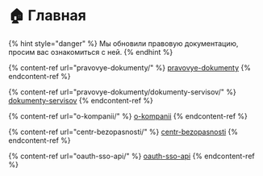 # 🏠 Главная

{% hint style="danger" %}
Мы обновили правовую документацию, просим вас ознакомиться с ней.
{% endhint %}

{% content-ref url="pravovye-dokumenty/" %}
[pravovye-dokumenty](pravovye-dokumenty/)
{% endcontent-ref %}

{% content-ref url="pravovye-dokumenty/dokumenty-servisov/" %}
[dokumenty-servisov](pravovye-dokumenty/dokumenty-servisov/)
{% endcontent-ref %}

{% content-ref url="o-kompanii/" %}
[o-kompanii](o-kompanii/)
{% endcontent-ref %}

{% content-ref url="centr-bezopasnosti/" %}
[centr-bezopasnosti](centr-bezopasnosti/)
{% endcontent-ref %}

{% content-ref url="oauth-sso-api/" %}
[oauth-sso-api](oauth-sso-api/)
{% endcontent-ref %}
